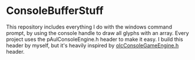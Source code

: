 # ConsoleBufferStuff

This repository includes everything I do with the windows command prompt, by using the console handle to draw all glyphs with an array.
Every project uses the pAulConsoleEngine.h header to make it easy. I build this header by myself, but it's heavily inspired by <a href="https://github.com/OneLoneCoder/videos">olcConsoleGameEngine.h</a> header.
